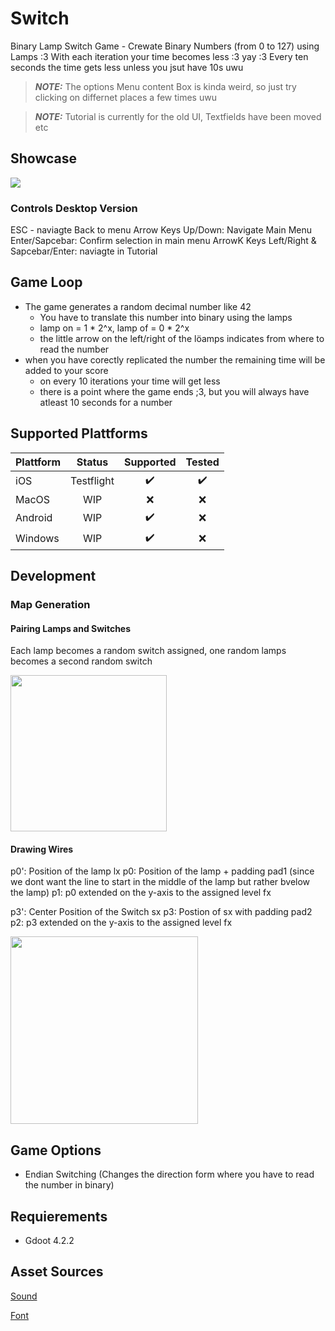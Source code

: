 # Switch
Binary Lamp Switch Game - Crewate Binary Numbers (from 0 to 127) using Lamps :3
With each iteration your time becomes less :3 yay :3 Every ten seconds the time gets less unless you jsut have 10s uwu

> **_NOTE:_**  The options Menu content Box is kinda weird, so just try clicking on differnet places a few times uwu

> **_NOTE:_**  Tutorial is currently for the old UI, Textfields have been moved etc

## Showcase
<img src="https://kiarar.moe/images/Switch/game.png">

### Controls Desktop Version
ESC - naviagte Back to menu
Arrow Keys Up/Down: Navigate Main Menu
Enter/Sapcebar: Confirm selection in main menu
ArrowK Keys Left/Right & Sapcebar/Enter: naviagte in Tutorial

## Game Loop
* The game generates a random decimal number like 42
  * You have to translate this number into binary using the lamps
  * lamp on = 1 * 2^x, lamp of = 0 * 2^x
  * the little arrow on the left/right of the löamps indicates from where to read the number
* when you have corectly replicated the number the remaining time will be added to your score
  * on every 10 iterations your time will get less
  * there is a point where the game ends ;3, but you will always have atleast 10 seconds for a number  
	
## Supported Plattforms
| Plattform         | Status | Supported | Tested |
|--------------|:-----:| :----: | :----: |
| iOS | Testflight | :heavy_check_mark: | :heavy_check_mark:
| MacOS      |  WIP | :x:| :x:
| Android |  WIP  | :heavy_check_mark:| :x:
| Windows      |  WIP | :heavy_check_mark:| :x:

## Development
### Map Generation
#### Pairing Lamps and Switches
Each lamp becomes a random switch assigned, one random lamps becomes a second random switch

<img src="https://kiarar.moe/images/Switch/map2.png" height= 250>

#### Drawing Wires
p0': Position of the lamp lx
p0: Position of the lamp + padding pad1 (since we dont want the line to start in the middle of the lamp but rather bvelow the lamp)
p1: p0 extended on the y-axis to the assigned level fx

p3': Center Position of the Switch sx
p3: Postion of sx with padding pad2
p2: p3 extended on the y-axis to the assigned level fx

<img src="https://kiarar.moe/images/Switch/map1.png" height= 300>

## Game Options
* Endian Switching (Changes the direction form where you have to read the number in binary)

## Requierements
* Gdoot 4.2.2

## Asset Sources
[Sound](https://pixabay.com/sound-effects/electric-zap-001-6374/)

[Font](http://www.pentacom.jp/pentacom/bitfontmaker2/gallery/?id=646)
